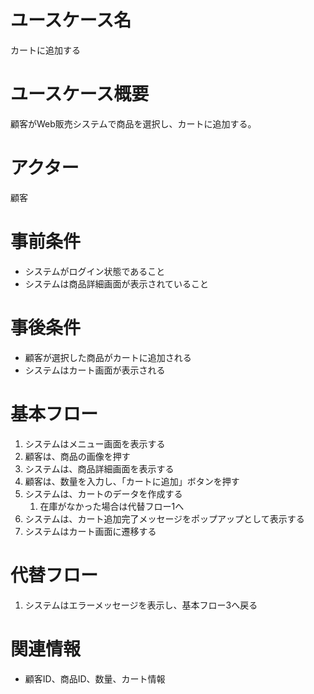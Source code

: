 # ユースケース名
カートに追加する

# ユースケース概要
顧客がWeb販売システムで商品を選択し、カートに追加する。

# アクター
顧客

# 事前条件
- システムがログイン状態であること
- システムは商品詳細画面が表示されていること

# 事後条件
- 顧客が選択した商品がカートに追加される
- システムはカート画面が表示される

# 基本フロー
1. システムはメニュー画面を表示する
2. 顧客は、商品の画像を押す
3. システムは、商品詳細画面を表示する
4. 顧客は、数量を入力し、「カートに追加」ボタンを押す  
5. システムは、カートのデータを作成する
   1. 在庫がなかった場合は代替フロー1へ
6. システムは、カート追加完了メッセージをポップアップとして表示する
7. システムはカート画面に遷移する

# 代替フロー
1. システムはエラーメッセージを表示し、基本フロー3へ戻る
# 関連情報
- 顧客ID、商品ID、数量、カート情報